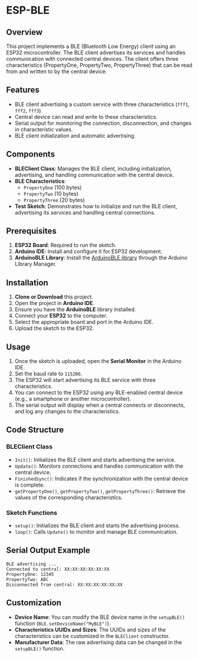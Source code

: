 # ESP-BLE

## Overview

This project implements a BLE (Bluetooth Low Energy) client using an ESP32 microcontroller. The BLE client advertises its services and handles communication with connected central devices. The client offers three characteristics (PropertyOne, PropertyTwo, PropertyThree) that can be read from and written to by the central device.

## Features

- BLE client advertising a custom service with three characteristics (`fff1`, `fff2`, `fff3`).
- Central device can read and write to these characteristics.
- Serial output for monitoring the connection, disconnection, and changes in characteristic values.
- BLE client initialization and automatic advertising.

## Components

- **BLEClient Class**: Manages the BLE client, including initialization, advertising, and handling communication with the central device.
- **BLE Characteristics**: 
  - `PropertyOne` (100 bytes)
  - `PropertyTwo` (10 bytes)
  - `PropertyThree` (20 bytes)
- **Test Sketch**: Demonstrates how to initialize and run the BLE client, advertising its services and handling central connections.

## Prerequisites

1. **ESP32 Board**: Required to run the sketch.
2. **Arduino IDE**: Install and configure it for ESP32 development.
3. **ArduinoBLE Library**: Install the [ArduinoBLE library](https://www.arduino.cc/en/Reference/ArduinoBLE) through the Arduino Library Manager.

## Installation

1. **Clone or Download** this project.
2. Open the project in **Arduino IDE**.
3. Ensure you have the **ArduinoBLE** library installed.
4. Connect your **ESP32** to the computer.
5. Select the appropriate board and port in the Arduino IDE.
6. Upload the sketch to the ESP32.

## Usage

1. Once the sketch is uploaded, open the **Serial Monitor** in the Arduino IDE.
2. Set the baud rate to `115200`.
3. The ESP32 will start advertising its BLE service with three characteristics.
4. You can connect to the ESP32 using any BLE-enabled central device (e.g., a smartphone or another microcontroller).
5. The serial output will display when a central connects or disconnects, and log any changes to the characteristics.

## Code Structure

### BLEClient Class

- `Init()`: Initializes the BLE client and starts advertising the service.
- `Update()`: Monitors connections and handles communication with the central device.
- `FinishedSync()`: Indicates if the synchronization with the central device is complete.
- `getPropertyOne()`, `getPropertyTwo()`, `getPropertyThree()`: Retrieve the values of the corresponding characteristics.

### Sketch Functions

- `setup()`: Initializes the BLE client and starts the advertising process.
- `loop()`: Calls `Update()` to monitor and manage BLE communication.

## Serial Output Example

```
BLE advertising ...
Connected to central: XX:XX:XX:XX:XX:XX
PropertyOne: 12345
PropertyTwo: ABC
Disconnected from central: XX:XX:XX:XX:XX:XX
```

## Customization

- **Device Name**: You can modify the BLE device name in the `setupBLE()` function (`BLE.setDeviceName("MyBLE")`).
- **Characteristics UUIDs and Sizes**: The UUIDs and sizes of the characteristics can be customized in the `BLEClient` constructor.
- **Manufacturer Data**: The raw advertising data can be changed in the `setupBLE()` function.

